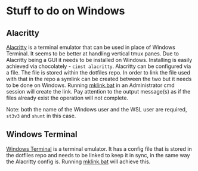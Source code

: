 # Stuff to do on Windows

## Alacritty

[Alacritty](https://github.com/alacritty/alacritty) is a terminal emulator that
can be used in place of Windows Terminal. It seems to be better at handling
vertical tmux panes. Due to Alacritty being a GUI it needs to be installed on
Windows. Installing is easily achieved via chocolately - `cinst alacritty`.
Alacritty can be configured via a file. The file is stored within the dotfiles
repo. In order to link the file used with that in the repo a symlink can be
created between the two but it needs to be done on Windows.
Running [mklink.bat](mklink.bat) in an Administrator cmd session will create
the link. Pay attention to the output message(s) as if the files already exist
the operation will not complete.

Note: both the name of the Windows user and the WSL user are required, `st3v3`
and `shunt` in this case.

## Windows Terminal

[Windows Terminal](https://github.com/microsoft/terminal) is a terminal
emulator. It has a config file that is stored in the
dotfiles repo and needs to be linked to keep it in sync, in the same way the
Alacritty config is.
Running [mklink.bat](mklink.bat) will achieve this.
